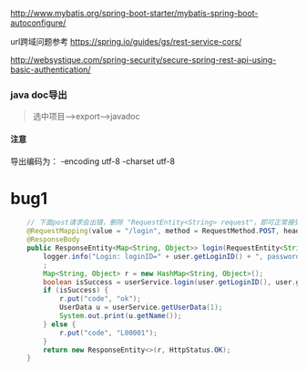 http://www.mybatis.org/spring-boot-starter/mybatis-spring-boot-autoconfigure/


url跨域问题参考
https://spring.io/guides/gs/rest-service-cors/

http://websystique.com/spring-security/secure-spring-rest-api-using-basic-authentication/

### java doc导出

>  选中项目–>export–>javadoc  

####  注意

导出编码为： -encoding utf-8 -charset utf-8


# bug1   
```java
	// 下面post请求会出错，删除 "RequestEntity<String> request"，即可正常接受 request body参数
	@RequestMapping(value = "/login", method = RequestMethod.POST, headers="Content-Type=application/json")
	@ResponseBody
	public ResponseEntity<Map<String, Object>> login(RequestEntity<String> request, @RequestBody UserContext user) {
		logger.info("Login: loginID=" + user.getLoginID() + ", password=" + user.getPassword());
		;
		Map<String, Object> r = new HashMap<String, Object>();
		boolean isSuccess = userService.login(user.getLoginID(), user.getPassword());
		if (isSuccess) {
			r.put("code", "ok");
			UserData u = userService.getUserData(1);
			System.out.print(u.getName());
		} else {
			r.put("code", "L00001");
		}
		return new ResponseEntity<>(r, HttpStatus.OK);
	}
```